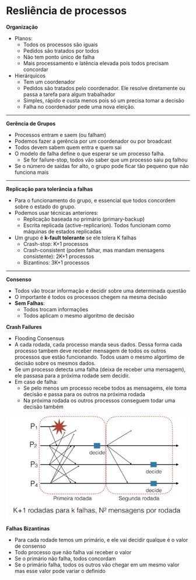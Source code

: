 # Resliência de processos

**Organização**
- Planos: 
  - Todos os processos são iguais
  - Pedidos são tratados por todos
  - Não tem ponto único de falha
  - Mais processamento e latência elevada pois todos precisam concordar
- Hierárquicos
  - Tem um coordenador
  - Pedidos são tratados pelo coordenador. Ele resolve diretamente ou passa a tarefa para algum trabalhador
  - Simples, rápido e custa menos pois só um precisa tomar a decisão
  - Falha no coordenador pede uma nova eleição.
---------------------
**Gerência de Grupos**
- Processos entram e saem (ou falham)
- Podemos fazer a gerência por um coordenador ou por broadcast
- Todos devem sabem quem entra e quem sai
- O modelo de falha define o que esperar se um processo falha.
  - Se for failure-stop, todos vão saber que um processo saiu pq falhou
- Se o número de saídas for alto, o grupo pode ficar tão pequeno que não funciona mais
-----------------------
**Replicação para tolerância a falhas**
- Para o funcionamento do grupo, e essencial que todos concordem sobre o estado do grupo.
- Podemos usar técnicas anteriores:
  - Replicação baseada no primário (primary-backup)
  - Escrita replicada (active-replicarion). Todos funcionam como máquinas de estados replicadas
- Um grupo é **k-fault tolerante** se ele tolera K falhas
  - Crash-stop: K+1 processos
  - Crash-consistent (podem falhar, mas mandam mensagens consistente): 2K+1 processos
  - Bizantinos: 3K+1 processos
-----------------------
**Consenso**
- Todos vão trocar informação e decidir sobre uma determinada questão
- O importante é todos os processos chegem na mesma decisão
- **Sem Falhas**:
  - Todos trocam informações
  - Todos aplicam o mesmo algoritmo de decisão

**Crash Failures**
- Flooding Consensus
- A cada rodada, cada processo manda seus dados. Dessa forma cada processo tambem deve receber mensagem de todos os outros processos que estão funcionando. Todos usam o mesmo algortimo de decisão sobre os mesmos dados.
- Se um processo detecta uma falha (deixa de receber uma mensagem), ele passasa para a próxima rodade sem decidir.
- Em caso de falha:
  - Se pelo menos um processo recebe todos as mensagems, ele toma decisão e passa para os outros na próxima rodada
  - Na próxima rodada os outros processos conseguem todar uma decisão também

![alt](imgs/crash-failure.png)


**Falhas Bizantinas**
- Para cada rodade temos um primário, e ele vai decidir qualque é o valor de consenso
- Todo processo que não falha vai receber o valor 
- Se o primário não falha, todos concordam
- Se o primário falha, todos os outros vão chegar em um mesmo valor mas esse valor pode variar o definido